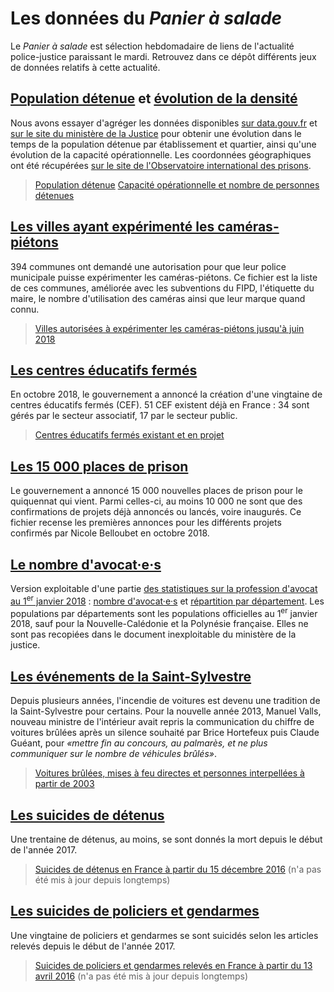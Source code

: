 # Les données du *Panier à salade*

Le *Panier à salade* est sélection hebdomadaire de liens de l'actualité police-justice paraissant le mardi. Retrouvez dans ce dépôt différents jeux de données relatifs à cette actualité.

## [Population détenue](./population-detenue.csv) et [évolution de la densité](./densite-carcerale.csv)

Nous avons essayer d'agréger les données disponibles [sur data.gouv.fr](https://www.data.gouv.fr/fr/datasets/statistique-mensuelle-de-la-population-ecrouee-et-detenue-en-france/) et [sur le site du ministère de la Justice](http://www.justice.gouv.fr/prison-et-reinsertion-10036/les-chiffres-clefs-10041/) pour obtenir une évolution dans le temps de la population détenue par établissement et quartier, ainsi qu'une évolution de la capacité opérationnelle. Les coordonnées géographiques ont été récupérées [sur le site de l'Observatoire international des prisons](http://oip.org/sinformer/etablissements/).

> [Population détenue](./population-detenue.csv)
> [Capacité opérationnelle et nombre de personnes détenues](./densite-carcerale.csv)

## [Les villes ayant expérimenté les caméras-piétons](./cameras-pietons-police-municipale.csv)

394 communes ont demandé une autorisation pour que leur police municipale puisse expérimenter les caméras-piétons. Ce fichier est la liste de ces communes, améliorée avec les subventions du FIPD, l'étiquette du maire, le nombre d'utilisation des caméras ainsi que leur marque quand connu.

> [Villes autorisées à expérimenter les caméras-piétons jusqu'à juin 2018](./cameras-pietons-police-municipale.csv)

## [Les centres éducatifs fermés](./cef.csv)

En octobre 2018, le gouvernement a annoncé la création d'une vingtaine de centres éducatifs fermés (CEF). 51 CEF existent déjà en France : 34 sont gérés par le secteur associatif, 17 par le secteur public.

> [Centres éducatifs fermés existant et en projet](./cef.csv)

## [Les 15 000 places de prison](./plan-immobilier-penitentiaire-15000.csv)

Le gouvernement a annoncé 15 000 nouvelles places de prison pour le quiquennat qui vient. Parmi celles-ci, au moins 10 000 ne sont que des confirmations de projets déjà annoncés ou lancés, voire inaugurés. Ce fichier recense les premières annonces pour les différents projets confirmés par Nicole Belloubet en octobre 2018.

## [Le nombre d'avocat·e·s](./avocats-01012018.csv)

Version exploitable d'une partie [des statistiques sur la profession d'avocat au 1<sup>er</sup> janvier 2018](http://www.justice.gouv.fr/justice-civile-11861/statistiques-11870/statistiques-2018-sur-la-profession-davocat-31786.html) : [nombre d'avocat·e·s](./avocats-01012018.csv) et [répartition par département](./avocats-par-dpt.csv). Les populations par départements sont les populations officielles au 1<sup>er</sup> janvier 2018, sauf pour la Nouvelle-Calédonie et la Polynésie française. Elles ne sont pas recopiées dans le document inexploitable du ministère de la justice.

## [Les événements de la Saint-Sylvestre](./saint-sylvestre.csv)

Depuis plusieurs années, l'incendie de voitures est devenu une tradition de la Saint-Sylvestre pour certains. Pour la nouvelle année 2013, Manuel Valls, nouveau ministre de l'intérieur avait repris la communication du chiffre de voitures brûlées après un silence souhaité par Brice Hortefeux puis Claude Guéant, pour *«mettre fin au concours, au palmarès, et ne plus communiquer sur le nombre de véhicules brûlés»*.

> [Voitures brûlées, mises à feu directes et personnes interpellées à partir de 2003](./saint-sylvestre.csv)

## [Les suicides de détenus](./suicides-detenus.csv)

Une trentaine de détenus, au moins, se sont donnés la mort depuis le début de l'année 2017.

> [Suicides de détenus en France à partir du 15 décembre 2016](./suicides-detenus.csv) (n'a pas été mis à jour depuis longtemps)

## [Les suicides de policiers et gendarmes](./suicides-policiers.csv)

Une vingtaine de policiers et gendarmes se sont suicidés selon les articles relevés depuis le début de l'année 2017.

> [Suicides de policiers et gendarmes relevés en France à partir du 13 avril 2016](./suicides-policiers.csv) (n'a pas été mis à jour depuis longtemps)